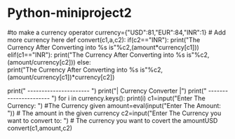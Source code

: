 # Python-miniproject2
#to make a currency operator
currency={"USD":81,"EUR":84,"INR":1} # Add more currency here
def convert(c1,a,c2): 
    if(c2=="INR"):
        print("The Currency After Converting into %s is"%c2,(amount*currency[c1]))
    elif(c1=="INR"):
        print("The Currency After Converting into %s is"%c2,(amount/currency[c2]))
    else:    
        print("The Currency After Converting into %s is"%c2,(amount/currency[c1])*currency[c2])

print(" ---------------------- ")
print("|  Currency Converter  |")
print(" ---------------------- ")
for i in currency.keys():
    print(i)
c1=input("Enter The Currency: ") #The Currency given
amount=eval(input("Enter The Amount: ")) # The amount in the given currency
c2=input("Enter The Currency you want to convert to: ") # The currency you want to covert the amountUSD
convert(c1,amount,c2)
